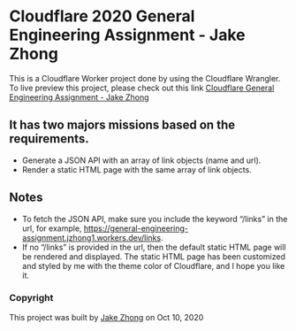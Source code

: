 # Cloudflare 2020 General Engineering Assignment - Jake Zhong
This is a Cloudflare Worker project done by using the Cloudflare Wrangler. To live preview this project, please check out this link [Cloudflare General Engineering Assignment - Jake Zhong](https://general-engineering-assignment.jzhong1.workers.dev)

## It has two majors missions based on the requirements.
* Generate a JSON API with an array of link objects (name and url).
* Render a static HTML page with the same array of link objects.

## Notes
* To fetch the JSON API, make sure you include the keyword “/links” in the url, for example, https://general-engineering-assignment.jzhong1.workers.dev/links.
* If no “/links” is provided in the url, then the default static HTML page will be rendered and displayed. The static HTML page has been customized and styled by me with the theme color of Cloudflare, and I hope you like it.

### Copyright
This project was built by [Jake Zhong](https://jakezhong.com) on Oct 10, 2020